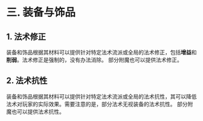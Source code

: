 # 三. 装备与饰品
## 1. 法术修正

装备和饰品根据其材料可以提供针对特定法术流派或全局的法术修正，包括**增益**和**削弱**。法术修正是强制的，没有办法消除。
部分附魔也可以提供法术修正。
## 2. 法术抗性

装备和饰品根据其材料可以提供针对特定法术流派或全局的法术抗性，其可以降低法术对玩家的实际效果。需要注意的是，部分法术无视装备的法术抗性。
部分附魔也可以提供法术抗性。